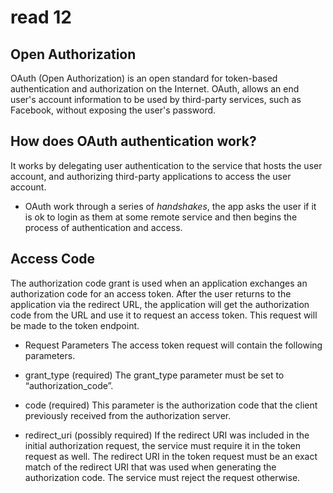 # read 12

## Open Authorization
OAuth (Open Authorization) is an open standard for token-based authentication and authorization on the Internet. OAuth, allows an end user's account information to be used by third-party services, such as Facebook, without exposing the user's password.

## How does OAuth authentication work?
It works by delegating user authentication to the service that hosts the user account, and authorizing third-party applications to access the user account.

* OAuth work through a series of *handshakes*, the app asks the user if it is ok to login as them at some remote service and then begins the process of authentication and access.

## Access Code
The authorization code grant is used when an application exchanges an authorization code for an access token. After the user returns to the application via the redirect URL, the application will get the authorization code from the URL and use it to request an access token. This request will be made to the token endpoint.

* Request Parameters The access token request will contain the following parameters.

* grant_type (required) The grant_type parameter must be set to “authorization_code”.

* code (required) This parameter is the authorization code that the client previously received from the authorization server.

* redirect_uri (possibly required) If the redirect URI was included in the initial authorization request, the service must require it in the token request as well. The redirect URI in the token request must be an exact match of the redirect URI that was used when generating the authorization code. The service must reject the request otherwise.
